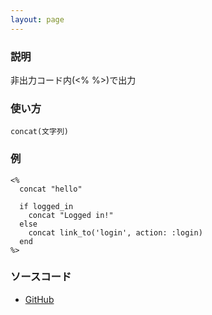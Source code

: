 ```yaml
---
layout: page
---
```


### 説明

非出力コード内(<% %>)で出力

### 使い方

    concat(文字列)

### 例

    <%
      concat "hello"

      if logged_in
        concat "Logged in!"
      else
        concat link_to('login', action: :login)
      end
    %>

### ソースコード

- [GitHub](https://github.com/rails/rails/blob/984c3ef2775781d47efa9f541ce570daa2434a80/actionview/lib/action_view/helpers/text_helper.rb#L58)
